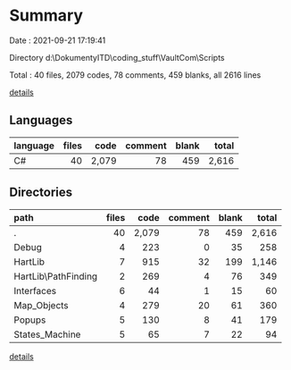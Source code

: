 # Summary

Date : 2021-09-21 17:19:41

Directory d:\DokumentyITD\coding_stuff\VaultCom\Scripts

Total : 40 files,  2079 codes, 78 comments, 459 blanks, all 2616 lines

[details](details.md)

## Languages
| language | files | code | comment | blank | total |
| :--- | ---: | ---: | ---: | ---: | ---: |
| C# | 40 | 2,079 | 78 | 459 | 2,616 |

## Directories
| path | files | code | comment | blank | total |
| :--- | ---: | ---: | ---: | ---: | ---: |
| . | 40 | 2,079 | 78 | 459 | 2,616 |
| Debug | 4 | 223 | 0 | 35 | 258 |
| HartLib | 7 | 915 | 32 | 199 | 1,146 |
| HartLib\PathFinding | 2 | 269 | 4 | 76 | 349 |
| Interfaces | 6 | 44 | 1 | 15 | 60 |
| Map_Objects | 4 | 279 | 20 | 61 | 360 |
| Popups | 5 | 130 | 8 | 41 | 179 |
| States_Machine | 5 | 65 | 7 | 22 | 94 |

[details](details.md)